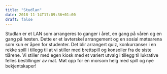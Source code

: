 ```yaml
---
title: "Studlan"
date: 2018-11-14T17:09:36+01:00
draft: false
---
```

Studlan er et LAN som arrangeres to ganger i året, en gang på våren og en gang på høsten. Dette er et lavterskel arrangement og en sosial møtearena som kun er åpen for studenter. Det blir arrangert quiz, konkurranser i en rekke spill i tillegg til at vi stiller med brettspill og konsoller fra de siste tiårene. Vi stiller med egen kiosk med et variert utvalg i tillegg til lukrative felles bestillinger av mat. Møt opp for en morsom helg med spill og nye bekjentskaper!
